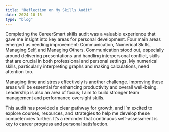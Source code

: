 ```yaml
---
title: "Reflection on My Skills Audit"
date: 2024-10-15
type: "blog"
---
```

Completing the CareerSmart skills audit was a valuable experience that gave me insight into key areas for personal development.
Four main areas emerged as needing improvement: Communication, Numerical Skills, Managing Self, and Managing Others. 
Communication stood out, especially around delivering presentations and handling interpersonal conflict, skills that are crucial in both professional and personal settings. 
My numerical skills, particularly interpreting graphs and making calculations, need attention too.

Managing time and stress effectively is another challenge. 
Improving these areas will be essential for enhancing productivity and overall well-being. 
Leadership is also an area of focus; I aim to build stronger team management and performance oversight skills.

This audit has provided a clear pathway for growth, and I’m excited to explore courses, resources, and strategies to help me develop these competencies further. 
It’s a reminder that continuous self-assessment is key to career progress and personal satisfaction.